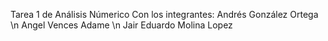 Tarea 1 de Análisis Númerico
Con los integrantes:
Andrés González Ortega \n
Angel Vences Adame \n
Jair Eduardo Molina Lopez
